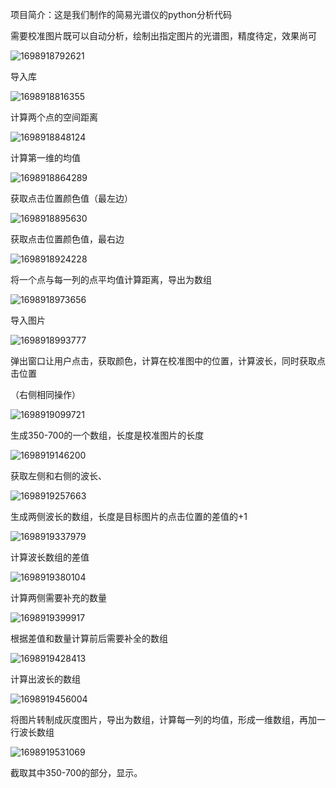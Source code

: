 项目简介：这是我们制作的简易光谱仪的python分析代码

需要校准图片既可以自动分析，绘制出指定图片的光谱图，精度待定，效果尚可

![1698918792621](C:\Users\ADMINI~1\AppData\Local\Temp\1698918792621.png)

导入库

![1698918816355](C:\Users\ADMINI~1\AppData\Local\Temp\1698918816355.png)

计算两个点的空间距离

![1698918848124](C:\Users\ADMINI~1\AppData\Local\Temp\1698918848124.png)

计算第一维的均值

![1698918864289](C:\Users\ADMINI~1\AppData\Local\Temp\1698918864289.png)

获取点击位置颜色值（最左边）

![1698918895630](C:\Users\ADMINI~1\AppData\Local\Temp\1698918895630.png)

获取点击位置颜色值，最右边

![1698918924228](C:\Users\ADMINI~1\AppData\Local\Temp\1698918924228.png)

将一个点与每一列的点平均值计算距离，导出为数组

![1698918973656](C:\Users\ADMINI~1\AppData\Local\Temp\1698918973656.png)

导入图片

![1698918993777](C:\Users\ADMINI~1\AppData\Local\Temp\1698918993777.png)

弹出窗口让用户点击，获取颜色，计算在校准图中的位置，计算波长，同时获取点击位置

（右侧相同操作）

![1698919099721](C:\Users\ADMINI~1\AppData\Local\Temp\1698919099721.png)

生成350-700的一个数组，长度是校准图片的长度

![1698919146200](C:\Users\ADMINI~1\AppData\Local\Temp\1698919146200.png)

获取左侧和右侧的波长、

![1698919257663](C:\Users\ADMINI~1\AppData\Local\Temp\1698919257663.png)

生成两侧波长的数组，长度是目标图片的点击位置的差值的+1

![1698919337979](C:\Users\ADMINI~1\AppData\Local\Temp\1698919337979.png)

计算波长数组的差值

![1698919380104](C:\Users\ADMINI~1\AppData\Local\Temp\1698919380104.png)

计算两侧需要补充的数量

![1698919399917](C:\Users\ADMINI~1\AppData\Local\Temp\1698919399917.png)

根据差值和数量计算前后需要补全的数组

![1698919428413](C:\Users\ADMINI~1\AppData\Local\Temp\1698919428413.png)

计算出波长的数组

![1698919456004](C:\Users\ADMINI~1\AppData\Local\Temp\1698919456004.png)

将图片转制成灰度图片，导出为数组，计算每一列的均值，形成一维数组，再加一行波长数组



![1698919531069](C:\Users\ADMINI~1\AppData\Local\Temp\1698919531069.png)

截取其中350-700的部分，显示。

